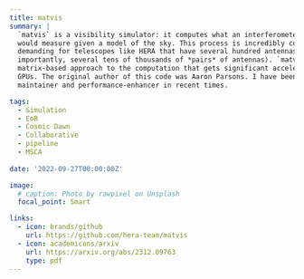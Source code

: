 ```yaml
---
title: matvis
summary: |  
  `matvis` is a visibility simulator: it computes what an interferometer (like [HERA](/projects/hera))
  would measure given a model of the sky. This process is incredibly computationally
  demanding for telescopes like HERA that have several hundred antennas (and, more
  importantly, several tens of thousands of *pairs* of antennas). `matvis` adopts a novel
  matrix-based approach to the computation that gets significant acceleration from modern
  GPUs. The original author of this code was Aaron Parsons. I have been the primary 
  maintainer and performance-enhancer in recent times.

tags:
  - Simulation
  - EoR
  - Cosmic Dawn
  - Collaborative
  - pipeline
  - MSCA
  
date: '2022-09-27T00:00:00Z'

image:
  # caption: Photo by rawpixel on Unsplash
  focal_point: Smart

links:
  - icon: brands/github
    url: https://github.com/hera-team/matvis
  - icon: academicons/arxiv
    url: https://arxiv.org/abs/2312.09763
    type: pdf
---
```



